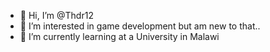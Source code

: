 - 👋 Hi, I’m @Thdr12
- 👀 I’m interested in game development but am new to that..
- 🌱 I’m currently learning at a University in Malawi 
<!---
Thdr12/Thdr12 is a ✨ special ✨ repository because its `README.md` (this file) appears on your GitHub profile.
You can click the Preview link to take a look at your changes.
--->
